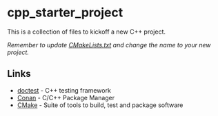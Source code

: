 # cpp_starter_project

This is a collection of files to kickoff a new C++ project.

*Remember to update [CMakeLists.txt](CMakeLists.txt) and change the name to your new project.*

## Links
- [doctest](https://github.com/doctest/doctest) - C++ testing framework
- [Conan](https://conan.io) - C/C++ Package Manager
- [CMake](https://cmake.org) - Suite of tools to build, test and package software